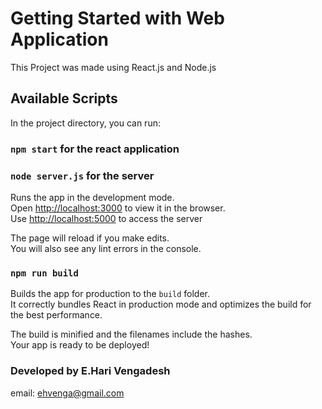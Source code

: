 # Getting Started with Web Application

This Project was made using React.js and Node.js

## Available Scripts

In the project directory, you can run:

### `npm start` for the react application
### `node server.js` for the server

Runs the app in the development mode.\
Open [http://localhost:3000](http://localhost:3000) to view it in the browser.\
Use [http://localhost:5000](http://localhost:5000) to access the server

The page will reload if you make edits.\
You will also see any lint errors in the console.

### `npm run build`

Builds the app for production to the `build` folder.\
It correctly bundles React in production mode and optimizes the build for the best performance.

The build is minified and the filenames include the hashes.\
Your app is ready to be deployed!

### Developed by E.Hari Vengadesh
email: ehvenga@gmail.com